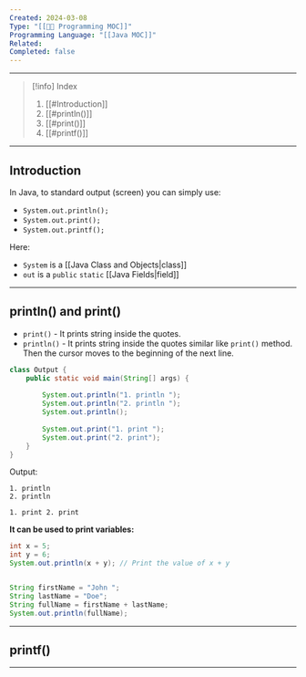 ```yaml
---
Created: 2024-03-08
Type: "[[👨‍💻 Programming MOC]]"
Programming Language: "[[Java MOC]]"
Related: 
Completed: false
---
```

---

>[!info] Index
>1. [[#Introduction]]
>2. [[#println()]]
>3. [[#print()]]
>4. [[#printf()]]

---
## Introduction
In Java, to standard output (screen) you can simply use:
- `System.out.println();`
- `System.out.print();`
- `System.out.printf();`

Here:
- `System` is a [[Java Class and Objects|class]]
- `out` is a `public` `static` [[Java Fields|field]]

---
## println() and print()

- `print()` - It prints string inside the quotes.
- `println()` - It prints string inside the quotes similar like `print()` method. Then the cursor moves to the beginning of the next line.

```java
class Output {
    public static void main(String[] args) {
    	
        System.out.println("1. println ");
        System.out.println("2. println ");
    	System.out.println();
    	
        System.out.print("1. print ");
        System.out.print("2. print");
    }
}
```

Output:
```text
1. println 
2. println 

1. print 2. print
```

**It can be used to print variables:**

```java
int x = 5;
int y = 6;
System.out.println(x + y); // Print the value of x + y


String firstName = "John ";
String lastName = "Doe";
String fullName = firstName + lastName;
System.out.println(fullName);


```

---
## printf()



---
